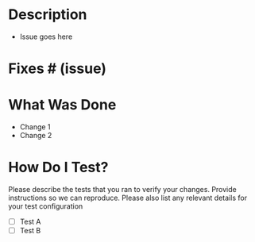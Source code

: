 # Description
- Issue goes here

# Fixes # (issue)

# What Was Done
- Change 1
- Change 2

# How Do I Test?

Please describe the tests that you ran to verify your changes. Provide instructions so we can reproduce. Please also list any relevant details for your test configuration

- [ ] Test A
- [ ] Test B
